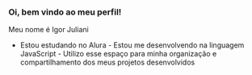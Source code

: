### Oi, bem vindo ao meu perfil!  

Meu nome é Igor Juliani
              
- Estou estudando no Alura                                                                                                                                                                                    - Estou me desenvolvendo na linguagem JavaScript                                                                                                                                                              - Utilizo esse espaço para minha organização e compartilhamento dos meus projetos desenvolvidos
